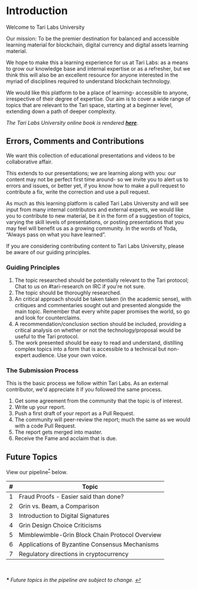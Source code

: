 # Introduction 

Welcome to Tari Labs University

Our mission: To be the premier destination for balanced and accessible learning material for blockchain, digital currency and digital assets learning material.

We hope to make this a learning experience for us at Tari Labs: as a means to grow our knowledge base and internal expertise or as a refresher, but we think this will also be an excellent resource for anyone interested in the myriad of disciplines required to understand blockchain technology.  

We would like this platform to be a place of learning- accessible to anyone, irrespective of their degree of expertise. Our aim is to cover a wide range of topics that are relevant to the Tari space, starting at a beginner level, extending down a path of deeper complexity. 

_The Tari Labs University online book is rendered [**here**](https://tari-labs.github.io/tari-university/)._ 

## Errors, Comments and Contributions 

We want this collection of educational presentations and videos to be collaborative affair.

This extends to our presentations; we are learning along with you: our content may not be perfect first time around- so we invite you to alert us to errors and issues, or better yet, if you know how to make a pull request to contribute a fix, write the correction and use a pull request.

As much as this learning platform is called Tari Labs University and will see input from many internal contributors and external experts, we would like you to contribute to new material, be it in the form of a suggestion of topics, varying the skill levels of presentations, or posting presentations that you may feel will benefit us as a growing community. In the words of Yoda, “Always pass on what you have learned”.  

If you are considering contributing content to Tari Labs University, please be aware of our guiding principles.

### Guiding Principles

1. The topic researched should be potentially relevant to the Tari protocol; Chat to us on #tari-research on IRC if you're not sure.
2. The topic should be thoroughly researched.
3. An critical approach should be taken taken (in the academic sense), with critiques and commentaries sought out and presented alongside the main topic. Remember that every white paper promises the world, so go and look for counterclaims.
4. A recommendation/conclusion section should be included, providing a critical analysis on whether or not the technology/proposal would be useful to the Tari protocol.
5. The work presented should be easy to read and understand, distilling complex topics into a form that is accessible to a technical but non-expert audience. Use your own voice.

### The Submission Process 

This is the basic process we follow within Tari Labs. As an external contributor, we'd appreciate it if you followed the same process.
   1. Get some agreement from the community that the topic is of interest.
   2. Write up your report.
   3. Push a first draft of your report as a Pull Request.
   4. The community will peer-review the report; much the same as we would with a code Pull Request. 
   5. The report gets merged into master. 
   6. Receive the Fame and acclaim that is due.

## Future Topics 

View our pipeline<sup id="a1">[*](#f1)</sup> below. 

\# | Topic 
---- | ----
1 | Fraud Proofs - Easier said than done? 
2 | Grin vs. Beam, a Comparison
3 | Introduction to Digital Signatures
4 | Grin Design Choice Criticisms
5 | Mimblewimble-Grin Block Chain Protocol Overview
6 | Applications of Byzantine Consensus Mechanisms
7 | Regulatory directions in cryptocurrency

<br>

<i><b id="f1">*</b> Future topics in the pipeline are subject to change. [↩](#a1)</i>
